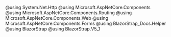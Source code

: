 ﻿@using System.Net.Http
@using Microsoft.AspNetCore.Components
@using Microsoft.AspNetCore.Components.Routing
@using Microsoft.AspNetCore.Components.Web
@using Microsoft.AspNetCore.Components.Forms
@using BlazorStrap_Docs.Helper
@using BlazorStrap
@using BlazorStrap.V5_1